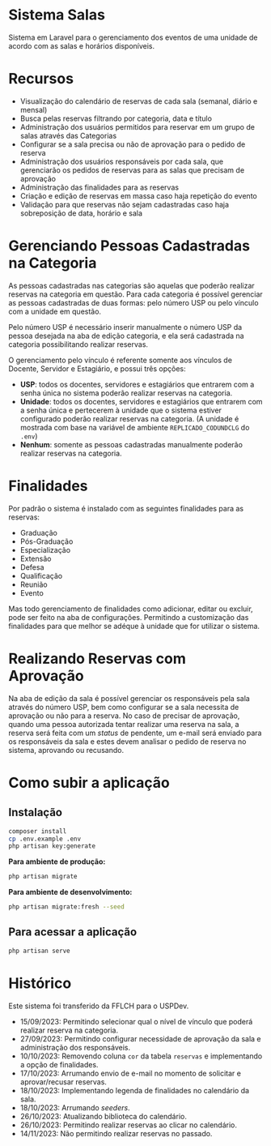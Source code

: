 # Sistema Salas

Sistema em Laravel para o gerenciamento dos eventos de uma unidade de acordo com as salas e horários disponíveis.

# Recursos

- Visualização do calendário de reservas de cada sala (semanal, diário e mensal)
- Busca pelas reservas filtrando por categoria, data e título
- Administração dos usuários permitidos para reservar em um grupo de salas através das Categorias
- Configurar se a sala precisa ou não de aprovação para o pedido de reserva
- Administração dos usuários responsáveis por cada sala, que gerenciarão os pedidos de reservas para as salas que precisam de aprovação
- Administração das finalidades para as reservas
- Criação e edição de reservas em massa caso haja repetição do evento
- Validação para que reservas não sejam cadastradas caso haja sobreposição de data, horário e sala
 
# Gerenciando Pessoas Cadastradas na Categoria

As pessoas cadastradas nas categorias são aquelas que poderão realizar reservas na categoria em questão. Para cada categoria é possível gerenciar as pessoas cadastradas de duas formas: pelo número USP ou pelo vínculo com a unidade em questão.

Pelo número USP é necessário inserir manualmente o número USP da pessoa desejada na aba de edição categoria, e ela será cadastrada na categoria possibilitando realizar reservas.

O gerenciamento pelo vínculo é referente somente aos vínculos de Docente, Servidor e Estagiário, e possui três opções:

- **USP**: todos os docentes, servidores e estagiários que entrarem com a senha única no sistema poderão realizar reservas na categoria.
- **Unidade**: todos os docentes, servidores e estagiários que entrarem com a senha única e pertecerem à unidade que o sistema estiver configurado poderão realizar reservas na categoria.
  (A unidade é mostrada com base na variável de ambiente `REPLICADO_CODUNDCLG` do `.env`)
- **Nenhum**: somente as pessoas cadastradas manualmente poderão realizar reservas na categoria.

# Finalidades

Por padrão o sistema é instalado com as seguintes finalidades para as reservas:

- Graduação
- Pós-Graduação
- Especialização
- Extensão
- Defesa
- Qualificação
- Reunião
- Evento

Mas todo gerenciamento de finalidades como adicionar, editar ou excluir, pode ser feito na aba de configurações. Permitindo a customização das finalidades para que melhor se adéque à unidade que for utilizar o sistema.

# Realizando Reservas com Aprovação

Na aba de edição da sala é possível gerenciar os responsáveis pela sala através do número USP, bem como configurar se a sala necessita de aprovação ou não para a reserva. No caso de precisar de aprovação, quando uma pessoa autorizada tentar realizar uma reserva na sala, a reserva será feita com um *status* de pendente, um e-mail será enviado para os responsáveis da sala e estes devem analisar o pedido de reserva no sistema, aprovando ou recusando.


# Como subir a aplicação
## Instalação

```sh
composer install
cp .env.example .env
php artisan key:generate
```
**Para ambiente de produção:**

```bash
php artisan migrate
```

**Para ambiente de desenvolvimento:**

```bash
php artisan migrate:fresh --seed
```

## Para acessar a aplicação

```sh
php artisan serve
```
# Histórico

Este sistema foi transferido da FFLCH para o USPDev.

- 15/09/2023: Permitindo selecionar qual o nível de vínculo que poderá realizar reserva na categoria.
- 27/09/2023: Permitindo configurar necessidade de aprovação da sala e administração dos responsáveis.
- 10/10/2023: Removendo coluna `cor` da tabela `reservas` e implementando a opção de finalidades.
- 17/10/2023: Arrumando envio de e-mail no momento de solicitar e aprovar/recusar reservas.
- 18/10/2023: Implementando legenda de finalidades no calendário da sala.
- 18/10/2023: Arrumando *seeders*.
- 26/10/2023: Atualizando biblioteca do calendário.
- 26/10/2023: Permitindo realizar reservas ao clicar no calendário.
- 14/11/2023: Não permitindo realizar reservas no passado.
